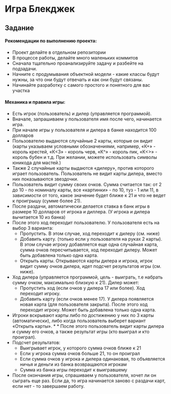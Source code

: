 # Игра Блекджек
## Задание

#### Рекомендации по выполнению проекта:
* Проект делайте в отдельном репозитории
* В процессе работы, делайте много маленьких коммитов
* Сначала тщательно проанализируйте задачу и разбейте на подзадачи.
* Начните с продумывания объектной модели - какие классы будут нужны, за что они будут отвечать и как они будут связаны.
* Начинайте разработку с самого простого и понятного для вас участка

#### Механика и правила игры:

* Есть игрок (пользователь) и дилер (управляется программой).
* Вначале, запрашиваем у пользователя имя после чего, начинается игра.
* При начале игры у пользователя и дилера в банке находится 100 долларов
* Пользователю выдаются случайные 2 карты, которые он видит (карты указываем условными обозначениями, например, «К+» - король крестей, «К<3» - король черв, «К^» - король пик, «К<>» - король бубен и т.д. При желании, можете использовать символы юникода для мастей.)
* Также 2 случайные карты выдаются «дилеру», против которого играет пользователь. Пользователь не видит карты дилера, вместо них показываются звездочки.
* Пользователь видит сумму своих очков. Сумма считается так: от 2 до 10 - по номиналу карты, все «картинки» - по 10, туз - 1 или 11, в зависимости от того, какое значение будет ближе к 21 и что не ведет к проигрышу (сумме более 21).
* После раздачи, автоматически делается ставка в банк игры в размере 10 долларов от игрока и диллера. (У игрока и дилера вычитается 10 из банка)
* После этого ход переходит пользователю. У пользователя есть на выбор 3 варианта:
  - Пропустить. В этом случае, ход переходит к дилеру (см. ниже)
  - Добавить карту. (только если у пользователя на руках 2 карты). В этом случае игроку добавляется еще одна случайная карта, сумма очков пересчитывается, ход переходит дилеру. Может быть добавлена только одна карта. 
  - Открыть карты. Открываются карты дилера и игрока, игрок видит сумму очков дилера, идет подсчет результатов игры (см. ниже).
* Ход дилера (управляется программой, цель - выиграть, т.е набрать сумму очком, максимально близкую к 21). Дилер может:
  - Пропустить ход (если очков у дилера 17 или более). Ход переходит игроку. 
  - Добавить карту (если очков менее 17). У дилера появляется новая карта (для пользователя закрыта). После этого ход переходит игроку. Может быть добавлена только одна карта.
* Игроки вскрывают карты либо по достижению у них по 3 карты (автоматически), либо когда пользователь выберет вариант «Открыть карты». * * После этого пользователь видит карты дилера и сумму его очков, а также результат игры (кто выиграл и кто проиграл).
* Подсчет результатов:
  - Выигрывает игрок, у которого сумма очков ближе к 21
  - Если у игрока сумма очков больше 21, то он проиграл
  - Если сумма очков у игрока и дилера одинаковая, то объявляется ничья и деньги из банка возвращаются игрокам
  - Сумма из банка игры переходит к выигравшему
* После окончания игры, спрашиваем у пользователя, хочет ли он сыграть еще раз. Если да, то игра начинается заново с раздачи карт, если нет - то завершаем работу.
